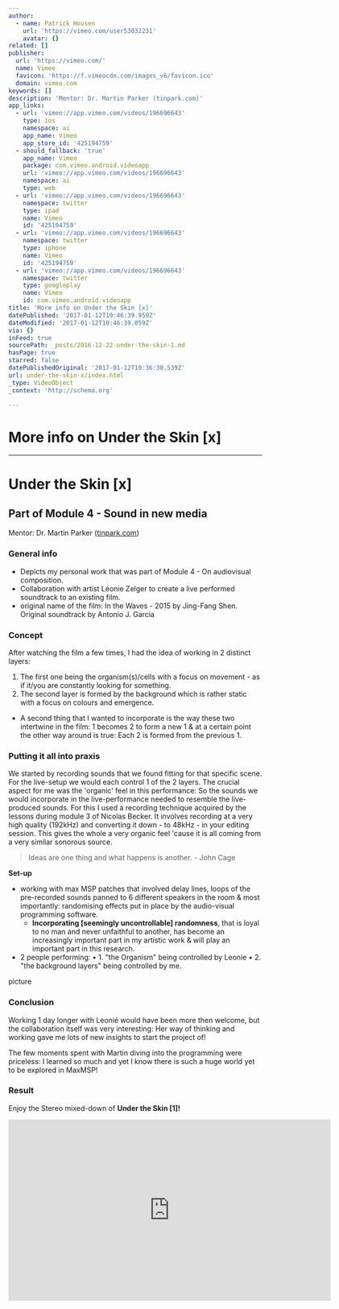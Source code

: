 ```yaml
---
author:
  - name: Patrick Housen
    url: 'https://vimeo.com/user53032231'
    avatar: {}
related: []
publisher:
  url: 'https://vimeo.com/'
  name: Vimeo
  favicon: 'https://f.vimeocdn.com/images_v6/favicon.ico'
  domain: vimeo.com
keywords: []
description: 'Mentor: Dr. Martin Parker (tinpark.com)'
app_links:
  - url: 'vimeo://app.vimeo.com/videos/196696643'
    type: ios
    namespace: ai
    app_name: Vimeo
    app_store_id: '425194759'
  - should_fallback: 'true'
    app_name: Vimeo
    package: com.vimeo.android.videoapp
    url: 'vimeo://app.vimeo.com/videos/196696643'
    namespace: ai
    type: web
  - url: 'vimeo://app.vimeo.com/videos/196696643'
    namespace: twitter
    type: ipad
    name: Vimeo
    id: '425194759'
  - url: 'vimeo://app.vimeo.com/videos/196696643'
    namespace: twitter
    type: iphone
    name: Vimeo
    id: '425194759'
  - url: 'vimeo://app.vimeo.com/videos/196696643'
    namespace: twitter
    type: googleplay
    name: Vimeo
    id: com.vimeo.android.videoapp
title: 'More info on Under the Skin [x]'
datePublished: '2017-01-12T10:46:39.959Z'
dateModified: '2017-01-12T10:46:39.059Z'
via: {}
inFeed: true
sourcePath: _posts/2016-12-22-under-the-skin-1.md
hasPage: true
starred: false
datePublishedOriginal: '2017-01-12T10:36:30.539Z'
url: under-the-skin-x/index.html
_type: VideoObject
_context: 'http://schema.org'

---
```

# More info on Under the Skin \[x\]

---

# **Under the Skin \[x\]**

## **Part of Module 4 - Sound in new media**

Mentor: Dr. Martin Parker ([tinpark.com][0])

### **General info**

* Depicts my personal work that was part of Module 4 - On audiovisual composition.
* Collaboration with artist Léonie Zelger to create a live performed soundtrack to an existing film.
* original name of the film: In the Waves - 2015 by Jing-Fang Shen. Original soundtrack by Antonio J. Garcia

### **Concept**

After watching the film a few times, I had the idea of working in 2 distinct layers:

1. The first one being the organism(s)/cells with a focus on movement - as if it/you are constantly looking for something.
2. The second layer is formed by the background which is rather static with a focus on colours and emergence.

* A second thing that I wanted to incorporate is the way these two intertwine in the film: 1 becomes 2 to form a new 1 & at a certain point the other way around is true: Each 2 is formed from the previous 1\.

### **Putting it all into praxis**

We started by recording sounds that we found fitting for that specific scene. For the live-setup we would each control 1 of the 2 layers. The crucial aspect for me was the 'organic' feel in this performance: So the sounds we would incorporate in the live-performance needed to resemble the live-produced sounds. For this I used a recording technique acquired by the lessons during module 3 of Nicolas Becker. It involves recording at a very high quality (192kHz) and converting it down - to 48kHz - in your editing session. This gives the whole a very organic feel 'cause it is all coming from a very similar sonorous source.

> Ideas are one thing and what happens is another. - John Cage

**Set-up**

* working with max MSP patches that involved delay lines, loops of the pre-recorded sounds panned to 6 different speakers in the room & most importantly: randomising effects put in place by the audio-visual programming software.
  * **Incorporating \[seemingly uncontrollable\] randomness**, that is loyal to no man and never unfaithful to another, has become an increasingly important part in my artistic work & will play an important part in this research.
* 2 people performing: • 1\. "the Organism" being controlled by Leonie • 2\. "the background layers" being controlled by me.

picture

### **Conclusion**

Working 1 day longer with Leonié would have been more then welcome, but the collaboration itself was very interesting: Her way of thinking and working gave me lots of new insights to start the project of!

The few moments spent with Martin diving into the programming were priceless: I learned so much and yet I know there is such a huge world yet to be explored in MaxMSP!

### **Result**

Enjoy the Stereo mixed-down of **Under the Skin \[1\]!**

<iframe src="https://cdn.embedly.com/widgets/media.html?src=https%3A%2F%2Fplayer.vimeo.com%2Fvideo%2F196696643&amp;url=https%3A%2F%2Fvimeo.com%2F196696643&amp;image=https%3A%2F%2Fi.vimeocdn.com%2Fvideo%2F609249153_640.jpg&amp;key=b7d04c9b404c499eba89ee7072e1c4f7&amp;type=text%2Fhtml&amp;schema=vimeo" width="640" height="360" scrolling="no" frameborder="0" allowfullscreen="" style=""></iframe>



[0]: http://tinpark.com/